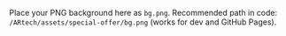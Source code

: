 Place your PNG background here as `bg.png`.
Recommended path in code: `/ARtech/assets/special-offer/bg.png` (works for dev and GitHub Pages).
